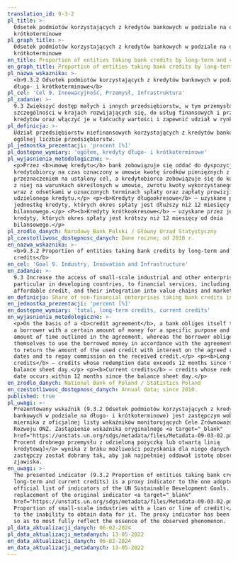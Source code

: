 ```yaml
---
translation_id: 9-3-2
pl_title: >-
  Odsetek podmiotów korzystających z kredytów bankowych w podziale na długo- i
  krótkoterminowe
pl_graph_title: >-
  Odsetek podmiotów korzystających z kredytów bankowych w podziale na długo- i
  krótkoterminowe
en_title: Proportion of entities taking bank credits by long-term and current credits
en_graph_title: Proportion of entities taking bank credits by long-term and current credits
pl_nazwa_wskaznika: >-
  <b>9.3.2 Odsetek podmiotów korzystających z kredytów bankowych w podziale na
  długo- i krótkoterminowe</b>
pl_cel: 'Cel 9. Innowacyjność, Przemysł, Infrastruktura'
pl_zadanie: >-
  9.3 Zwiększyć dostęp małych i innych przedsiębiorstw, w tym przemysłowych, w
  szczególności w krajach rozwijających się, do usług finansowych i przystępnych
  kredytów oraz włączyć je w łańcuchy wartości i zapewnić udział w rynku.
pl_definicja: >-
  Udział przedsiębiorstw niefinansowych korzystających z kredytów bankowych w
  ogólnej liczbie przedsiębiorstw.
pl_jednostka_prezentacji: 'procent [%]'
pl_dostepne_wymiary: 'ogółem, kredyty długo- i krótkoterminowe'
pl_wyjasnienia_metodologiczne: >-
  <p>Przez <b>umowę kredytu</b> bank zobowiązuje się oddać do dyspozycji
  kredytobiorcy na czas oznaczony w umowie kwotę środków pieniężnych z
  przeznaczeniem na ustalony cel, a kredytobiorca zobowiązuje się do korzystania
  z niej na warunkach określonych w umowie, zwrotu kwoty wykorzystanego kredytu
  wraz z odsetkami w oznaczonych terminach spłaty oraz zapłaty prowizji od
  udzielonego kredytu.</p> <p><b>Kredyty długookresowe</b> – uzyskane przez
  jednostkę kredyty, których okres spłaty jest dłuższy niż 12 miesięcy od dnia
  bilansowego.</p> <P><b>Kredyty krótkookresowe</b> – uzyskane przez jednostkę
  kredyty, których okres spłaty jest krótszy niż 12 miesięcy od dnia
  bilansowego.</p>
pl_zrodlo_danych: Narodowy Bank Polski / Główny Urząd Statystyczny
pl_czestotliwosc_dostępnosc_danych: Dane roczne; od 2010 r.
en_nazwa_wskaznika: >-
  <b>9.3.2 Proportion of entities taking bank credits by long-term and current
  credits</b>
en_cel: 'Goal 9. Industry, Innovation and Infrastructure'
en_zadanie: >-
  9.3 Increase the access of small-scale industrial and other enterprises, in
  particular in developing countries, to financial services, including
  affordable credit, and their integration into value chains and markets
en_definicja: Share of non-financial enterprises taking bank credits in total enterprises.
en_jednostka_prezentacji: 'percent [%]'
en_dostepne_wymiary: 'total, long-term credits, current credits'
en_wyjasnienia_metodologiczne: >-
  <p>On the basis of a <b>credit agreement</b>, a bank obliges itself to provide
  a borrower with a certain amount of money for a specific purpose and specified
  amount of time outlined in the agreement, whereas the borrower obliges
  themselves to use the borrowed money in accordance with the agreement terms,
  to return the amount of the used credit with interest on the agreed redemption
  dates and to repay commission on the received credit.</p> <p><b>Long-term
  credits</b> – credits whose redemption date exceeds 12 months since the
  balance sheet day.</p> <p><b>Current credits</b> – credits whose redemption
  date occurs within 12 months since the balance sheet day.</p>
en_zrodlo_danych: National Bank of Poland / Statistics Poland
en_czestotliwosc_dostępnosc_danych: Annual data; since 2010.
published: true
pl_uwagi: >-
  Prezentowany wskaźnik (9.3.2 Odsetek podmiotów korzystających z kredytów
  bankowych w podziale na długo- i krótkoterminowe) jest zastępczym wobec
  miernika z oficjalnej listy wskaźników monitorujących Cele Zrównoważonego
  Rozwoju ONZ. Zastąpienie wskaźnika oryginalnego <a target="_blank"
  href="https://unstats.un.org/sdgs/metadata/files/Metadata-09-03-02.pdf">(9.3.2
  Procent drobnego przemysłu z udzieloną pożyczką lub otwartą linią
  kredytową)</a> wynika z braku możliwości pozyskania dla niego danych. Wskaźnik
  zastępczy został dobrany tak, aby jak najpełniej oddawał istotę obserwowanego
  zjawiska.
en_uwagi: >-
  The presented indicator (9.3.2 Proportion of entities taking bank credits by
  long-term and current credits) is a proxy indicator to the one adopted in the
  official list of indicators of the UN Sustainable Development Goals. The
  replacement of the original indicator <a target="_blank"
  href="https://unstats.un.org/sdgs/metadata/files/Metadata-09-03-02.pdf">(9.3.2
  Proportion of small-scale industries with a loan or line of credit)</a> is due
  to the inability to obtain data for it. The proxy indicator has been selected
  so as to most fully reflect the essence of the observed phenomenon.
pl_data_aktualizacji_danych: 06-02-2024
pl_data_aktualizacji_metadanych: 13-05-2022
en_data_aktualizacji_danych: 06-02-2024
en_data_aktualizacji_metadanych: 13-05-2022
---
```

